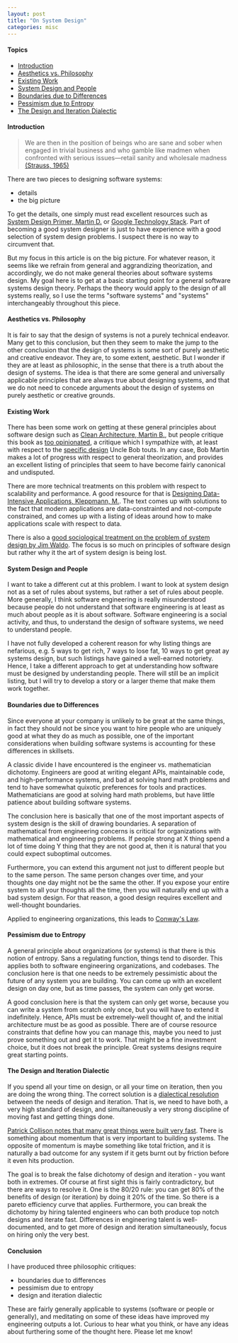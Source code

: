 ```yaml
---
layout: post
title: "On System Design"
categories: misc
---
```


#### Topics
- [Introduction](#Introduction)
- [Aesthetics vs. Philosophy](#aesthetics-vs.-philosophy)
- [Existing Work](#existing-work)
- [System Design and People](#system-design-and-people)
- [Boundaries due to Differences](#boundaries-due-to-differences)
- [Pessimism due to Entropy](#pessimism-due-to-entropy)
- [The Design and Iteration Dialectic](#the-design-and-iteration-dialectic)

#### Introduction

> We are then in the position of beings who are sane and sober when engaged in trivial business and who gamble like madmen when confronted with serious issues—retail sanity and wholesale madness [(Strauss, 1965)](https://contemporarythinkers.org/leo-strauss/book/natural-right-and-history/)

There are two pieces to designing software systems:
- details
- the big picture

To get the details, one simply must read excellent resources such as [System Design Primer, Martin D.](https://github.com/donnemartin/system-design-primer) or [Google Technology Stack](http://michaelnielsen.org/blog/lecture-course-the-google-technology-stack/). Part of becoming a good system designer is just to have experience with a good selection of system design problems. I suspect there is no way to circumvent that.

But my focus in this article is on the big picture. For whatever reason, it seems like we refrain from general and aggrandizing theorization, and accordingly, we do not make general theories about software systems design. My goal here is to get at a basic starting point for a general software systems design theory. Perhaps the theory would apply to the design of all systems really, so I use the terms "software systems" and "systems" interchangeably throughout this piece.

#### Aesthetics vs. Philosophy

It is fair to say that the design of systems is not a purely technical endeavor. Many get to this conclusion, but then they seem to make the jump to the other conclusion that the design of systems is some sort of purely aesthetic and creative endeavor. They are, to some extent, aesthetic. But I wonder if they are at least as philosophic, in the sense that there is a truth about the design of systems. The idea is that there are some general and universally applicable principles that are always true about designing systems, and that we do not need to concede arguments about the design of systems on purely aesthetic or creative grounds.

#### Existing Work

There has been some work on getting at these general principles about software design such as [Clean Architecture, Martin B.](https://www.amazon.com/Clean-Architecture-Craftsmans-Software-Structure/dp/0134494164), but people critique this book as [too opinionated](https://twitter.com/etscrivner/status/1260584368407445504?s=20), a critique which I sympathize with, at least with respect to the [specific design](https://abhayvenkatesh.com/assets/pdfs/sdm2018.pdf) Uncle Bob touts. In any case, Bob Martin makes a lot of progress with respect to general theorization, and provides an excellent listing of principles that seem to have become fairly canonical and undisputed.

There are more technical treatments on this problem with respect to scalability and performance. A good resource for that is [Designing Data-Intensive Applications, Kleppmann, M.](https://www.amazon.com/Designing-Data-Intensive-Applications-Reliable-Maintainable/dp/1449373321). The text comes up with solutions to the fact that modern applications are data-constrainted and not-compute constrained, and comes up with a listing of ideas around how to make applications scale with respect to data.

There is also a [good sociological treatment on the problem of system design by Jim Waldo](https://scholar.harvard.edu/files/waldo/files/ps-2006-6.pdf). The focus is so much on principles of software design but rather why it the art of system design is being lost.

#### System Design and People

I want to take a different cut at this problem. I want to look at system design not as a set of rules about systems, but rather a set of rules about people. More generally, I think software engineering is really misunderstood because people do not understand that software engineering is at least as much about people as it is about software. Software engineering is a social activity, and thus, to understand the design of software systems, we need to understand people.

I have not fully developed a coherent reason for why listing things are nefarious, e.g. 5 ways to get rich, 7 ways to lose fat, 10 ways to get great ay systems design, but such listings have gained a well-earned notoriety. Hence, I take a different approach to get at understanding how software must be designed by understanding people. There will still be an implicit listing, but I will try to develop a story or a larger theme that make them work together. 

#### Boundaries due to Differences

Since everyone at your company is unlikely to be great at the same things, in fact they should not be since you want to hire people who are uniquely good at what they do as much as possible, one of the important considerations when building software systems is accounting for these differences in skillsets.

A classic divide I have encountered is the engineer vs. mathematician dichotomy. Engineers are good at writing elegant APIs, maintainable code, and high-performance systems, and bad at solving hard math problems and tend to have somewhat quixotic preferences for tools and practices. Mathematicians are good at solving hard math problems, but have little patience about building software systems.

The conclusion here is basically that one of the most important aspects of system design is the skill of drawing boundaries. A separation of mathematical from engineering concerns is critical for organizations with mathematical and engineering problems. If people strong at X thing spend a lot of time doing Y thing that they are not good at, then it is natural that you could expect suboptimal outcomes. 

Furthermore, you can extend this argument not just to different people but to the same person. The same person changes over time, and your thoughts one day might not be the same the other. If you expose your entire system to all your thoughts all the time, then you will naturally end up with a bad system design. For that reason, a good design requires excellent and well-thought boundaries.

Applied to engineering organizations, this leads to [Conway's Law](https://en.wikipedia.org/wiki/Conway%27s_law).

#### Pessimism due to Entropy

A general principle about organizations (or systems) is that there is this notion of entropy. Sans a regulating function, things tend to disorder. This applies both to software engineering organizations, and codebases. The conclusion here is that one needs to be extremely pessimistic about the future of any system you are building. You can come up with an excellent design on day one, but as time passes, the system can only get worse. 

A good conclusion here is that the system can only get worse, because you can write a system from scratch only once, but you will have to extend it indefinitely. Hence, APIs must be extremely-well thought of, and the initial architecture must be as good as possible. There are of course resource constraints that define how you can manage this, maybe you need to just prove something out and get it to work. That might be a fine investment choice, but it does not break the principle. Great systems designs require great starting points.

#### The Design and Iteration Dialectic

If you spend all your time on design, or all your time on iteration, then you are doing the wrong thing. The correct solution is a [dialectical resolution](https://www.quora.com/Joe-Lonsdale-what-are-dialectics-and-why-are-they-important-useful) between the needs of design and iteration. That is, we need to have both, a very high standard of design, and simultaneously a very strong discipline of moving fast and getting things done. 

[Patrick Collison notes that many great things were built very fast](https://patrickcollison.com/fast). There is something about momentum that is very important to building systems. The opposite of momentum is maybe something like total friction, and it is naturally a bad outcome for any system if it gets burnt out by friction before it even hits production. 

The goal is to break the false dichotomy of design and iteration - you want both in extremes. Of course at first sight this is fairly contradictory, but there are ways to resolve it. One is the 80/20 rule: you can get 80% of the benefits of design (or iteration) by doing it 20% of the time. So there is a pareto efficiency curve that applies. Furthermore, you can break the dichotomy by hiring talented engineers who can both produce top notch designs and iterate fast. Differences in engineering talent is well-documented, and to get more of design and iteration simultaneously, focus on hiring only the very best.

#### Conclusion

I have produced three philosophic critiques:
- boundaries due to differences
- pessimism due to entropy
- design and iteration dialectic

These are fairly generally applicable to systems (software or people or generally), and meditating on some of these ideas have improved my engineering outputs a lot. Curious to hear what you think, or have any ideas about furthering some of the thought here. Please let me know! 